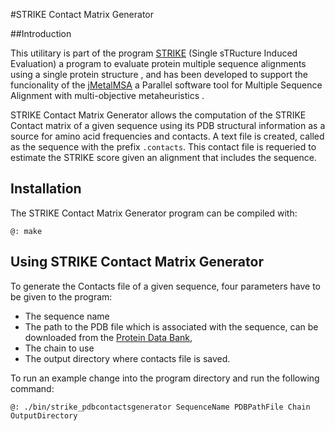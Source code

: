 
#STRIKE Contact Matrix Generator

##Introduction

This utilitary is part of the program [STRIKE](http://www.tcoffee.org/Projects/strike/) (Single sTRucture Induced Evaluation) a program to evaluate protein multiple sequence alignments using a single protein structure , and has been developed to support the funcionality of the  [jMetalMSA](https://github.com/jMetal/jMetalMSA) a Parallel software tool for Multiple Sequence Alignment with multi-objective metaheuristics .

STRIKE Contact Matrix Generator allows the computation of the STRIKE Contact matrix of a given sequence using its PDB structural information as a source for amino acid frequencies and contacts. A text file is created, called as the sequence with the prefix `.contacts`. This contact file is requeried to estimate the STRIKE score given an alignment that includes the sequence.

## Installation

The STRIKE Contact Matrix Generator program can be compiled with:

```
@: make
```

## Using STRIKE Contact Matrix Generator

To generate the Contacts file of a given sequence, four parameters have to be given to the program: 
* The sequence name
* The path to the PDB file which is associated with the sequence, can be downloaded from the [Protein Data Bank](http://www.rcsb.org), 
* The chain to use
* The output directory where contacts file is saved. 

To run an example change into the program directory and run the following command:
```
@: ./bin/strike_pdbcontactsgenerator SequenceName PDBPathFile Chain OutputDirectory
```



